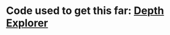 # Code used to get this far: [Depth Explorer](https://github.com/InfiniteCraftCommunity/userscripts/tree/master/userscripts/Depth%20Explorer)
